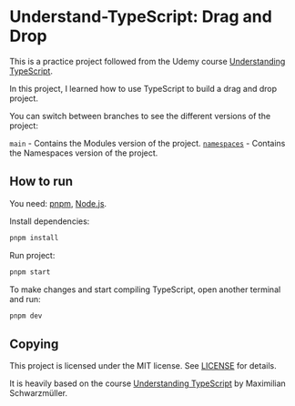 # Understand-TypeScript: Drag and Drop

This is a practice project followed from the Udemy course [Understanding TypeScript](https://www.udemy.com/course/understanding-typescript/).

In this project, I learned how to use TypeScript to build a drag and drop project.

You can switch between branches to see the different versions of the project:

`main` - Contains the Modules version of the project.
[`namespaces`](https://github.com/lucrnz/ts-practice-drag-and-drop/tree/namespaces) - Contains the Namespaces version of the project.

## How to run

You need: [pnpm](https://pnpm.io/), [Node.js](https://nodejs.org/en/).

Install dependencies:

```bash
pnpm install
```

Run project:

```bash
pnpm start
```

To make changes and start compiling TypeScript, open another terminal and run:

```bash
pnpm dev
```

## Copying

This project is licensed under the MIT license. See [LICENSE](LICENSE) for details.

It is heavily based on the course [Understanding TypeScript](https://github.com/themaximehardy/understanding-typescript) by Maximilian Schwarzmüller.
